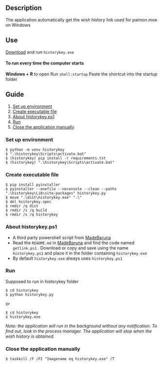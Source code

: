 
## Description
The application automatically get the wish history link used for paimon.moe on Windows
## Use
[Download](https://github.com/CleveTok3125/historykey/releases) and run `historykey.exe`
#### To run every time the computer starts
**Windows + R** to open Run
`shell:startup`
Paste the shortcut into the startup folder
## Guide
1. [Set up environment](#Set-up-environment)
2. [Create executable file](#Create-executable-file)
3. [About historykey.ps1](#about-historykey.ps1)
4. [Run](#run)
5. [Close the application manually](#Close-the-application-manually)
### Set up environment <a name="Set-up-environment"></a>
```
$ python -m venv historykey
$ ".\historykey\Scripts\activate.bat"
$ (historykey) pip install -r requirements.txt
$ (historykey) ".\historykey\Scripts\activate.bat"
```
### Create executable file <a name="Create-executable-file"></a>
```
$ pip install pyinstaller
$ pyinstaller --onefile --noconsole --clean --paths ".\historykey\Lib\site-packages" historykey.py
$ move ".\dist\historykey.exe" ".\"
$ del historykey.spec
$ rmdir /q dist
$ rmdir /s /q build
$ rmdir /s /q historykey
```
### About historykey.ps1 <a name="about-historykey.ps1"></a>
- A third party powershell script from [MadeBaruna](https://gist.github.com/MadeBaruna/)
- Read the `README.md` in [MadeBaruna](https://gist.github.com/MadeBaruna/) and find the code named `getlink.ps1` . Download or copy and save using the name `historykey.ps1` and place it in the folder containing `historykey.exe`
- By default `historykey.exe` always uses `historykey.ps1`
### Run <a name="run"></a>
Supposed to run in historykey folder
```
$ cd historykey
$ python historykey.py
```
or
```
$ cd historykey
$ historykey.exe
```
*Note: the application will run in the background without any notification. To find out, look in the process manager. The application will stop when the wish history is obtained.*
### Close the application manually<a name="Close-the-application-manually"></a>
```$ taskkill /F /FI "Imagename eq historykey.exe" /T```
